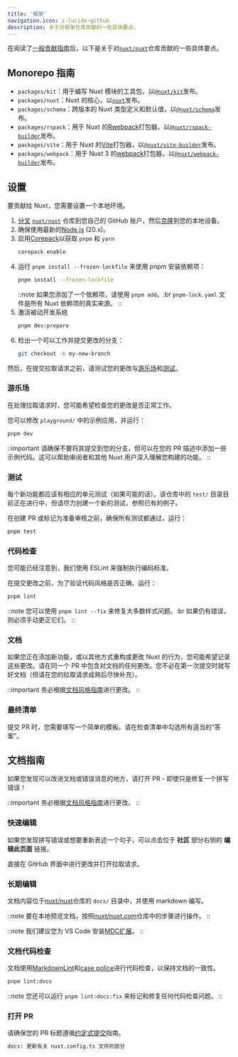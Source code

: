 ```yaml
---
title: '框架'
navigation.icon: i-lucide-github
description: 关于对框架仓库贡献的一些具体要点。
---
```


在阅读了[一般贡献指南](/docs/community/contribution)后，以下是关于对[`nuxt/nuxt`](https://github.com/nuxt/nuxt)仓库贡献的一些具体要点。

## Monorepo 指南

- `packages/kit`：用于编写 Nuxt 模块的工具包，以[`@nuxt/kit`](https://npmjs.com/package/@nuxt/kit)发布。
- `packages/nuxt`：Nuxt 的核心，以[`nuxt`](https://npmjs.com/package/nuxt)发布。
- `packages/schema`：跨版本的 Nuxt 类型定义和默认值，以[`@nuxt/schema`](https://npmjs.com/package/@nuxt/schema)发布。
- `packages/rspack`：用于 Nuxt 的[Rwebpack](https://rspack.dev)打包器，以[`@nuxt/rspack-builder`](https://npmjs.com/package/@nuxt/rspack-builder)发布。
- `packages/vite`：用于 Nuxt 的[Vite](https://vite.dev)打包器，以[`@nuxt/vite-builder`](https://npmjs.com/package/@nuxt/vite-builder)发布。
- `packages/webpack`：用于 Nuxt 3 的[webpack](https://webpack.js.org)打包器，以[`@nuxt/webpack-builder`](https://npmjs.com/package/@nuxt/webpack-builder)发布。

## 设置

要贡献给 Nuxt，您需要设置一个本地环境。

1. [分叉](https://help.github.com/articles/fork-a-repo) [`nuxt/nuxt`](https://github.com/nuxt/nuxt) 仓库到您自己的 GitHub 账户，然后[克隆](https://help.github.com/articles/cloning-a-repository)到您的本地设备。
2. 确保使用最新的[Node.js](https://nodejs.org/en) (20.x)。
3. 启用[Corepack](https://github.com/nodejs/corepack)以获取 `pnpm` 和 `yarn`
    ```bash [终端]
    corepack enable
    ```
4. 运行 `pnpm install --frozen-lockfile` 来使用 pnpm 安装依赖项：
    ```bash [终端]
    pnpm install --frozen-lockfile
    ```
    ::note
    如果您添加了一个依赖项，请使用 `pnpm add`。:br
    `pnpm-lock.yaml` 文件是所有 Nuxt 依赖项的真实来源。
    ::
5. 激活被动开发系统
    ```bash [终端]
    pnpm dev:prepare
    ```
6. 检出一个可以工作并提交更改的分支：
    ```bash [终端]
    git checkout -b my-new-branch
    ```

然后，在提交拉取请求之前，请测试您的更改与[游乐场](#playground)和[测试](#testing)。

### 游乐场

在处理拉取请求时，您可能希望检查您的更改是否正常工作。

您可以修改 `playground/` 中的示例应用，并运行：

```bash [终端]
pnpm dev
```

::important
请确保不要将其提交到您的分支，但可以在您的 PR 描述中添加一些示例代码。这可以帮助审阅者和其他 Nuxt 用户深入理解您构建的功能。
::

### 测试

每个新功能都应该有相应的单元测试（如果可能的话）。该仓库中的 `test/` 目录目前正在进行中，但请尽力创建一个新的测试，参照已有的例子。

在创建 PR 或标记为准备审核之前，确保所有测试都通过，运行：

```bash [终端]
pnpm test
```

### 代码检查

您可能已经注意到，我们使用 ESLint 来强制执行编码标准。

在提交更改之前，为了验证代码风格是否正确，运行：

```bash [终端]
pnpm lint
```

::note
您可以使用 `pnpm lint --fix` 来修复大多数样式问题。:br
如果仍有错误，则必须手动更正它们。
::

### 文档

如果您正在添加新功能，或以其他方式重构或更改 Nuxt 的行为，您可能希望记录这些更改。请在同一个 PR 中包含对文档的任何更改。您不必在第一次提交时就写好文档（但请在您的拉取请求成熟后尽快补充）。

::important
务必根据[文档风格指南](/docs/community/contribution#documentation-style-guide)进行更改。
::

### 最终清单

提交 PR 时，您需要填写一个简单的模板。请在检查清单中勾选所有适当的“答案”。

## 文档指南

如果您发现可以改进文档或错误消息的地方，请打开 PR - 即使只是修复一个拼写错误！

::important
务必根据[文档风格指南](/docs/community/contribution#documentation-style-guide)进行更改。
::

### 快速编辑

如果您发现拼写错误或想要重新表述一个句子，可以点击位于 **社区** 部分右侧的 **编辑此页面** 链接。

直接在 GitHub 界面中进行更改并打开拉取请求。

### 长期编辑

文档内容位于[nuxt/nuxt](https://github.com/nuxt/nuxt)仓库的 `docs/` 目录中，并使用 markdown 编写。

::note
要在本地预览文档，按照[nuxt/nuxt.com](https://github.com/nuxt/nuxt.com)仓库中的步骤进行操作。
::

::note
我们建议您为 VS Code 安装[MDC扩展](https://marketplace.visualstudio.com/items?itemName=Nuxt.mdc)。
::

### 文档代码检查

文档使用[MarkdownLint](https://github.com/DavidAnson/markdownlint)和[case police](https://github.com/antfu/case-police)进行代码检查，以保持文档的一致性。

```bash [终端]
pnpm lint:docs
```

::note
您还可以运行 `pnpm lint:docs:fix` 来标记和修复任何代码检查问题。
::

### 打开 PR

请确保您的 PR 标题遵循[约定式提交](https://www.conventionalcommits.org)指南。

```bash [PR 标题示例]
docs: 更新有关 nuxt.config.ts 文件的部分
```